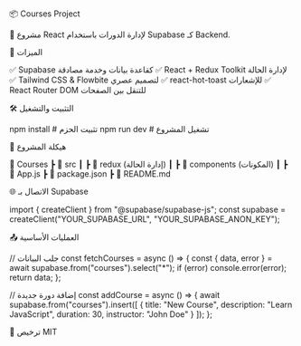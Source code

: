 📦 Courses Project

🚀 مشروع React لإدارة الدورات باستخدام Supabase كـ Backend.

🚀 الميزات

✅ Supabase كقاعدة بيانات وخدمة مصادقة
✅ React + Redux Toolkit لإدارة الحالة
✅ Tailwind CSS & Flowbite لتصميم عصري
✅ react-hot-toast للإشعارات
✅ React Router DOM للتنقل بين الصفحات

🛠️ التثبيت والتشغيل

npm install  # تثبيت الحزم
npm run dev  # تشغيل المشروع

📁 هيكلة المشروع

📁 Courses
 ┣ 📂 src
 ┃ ┣ 📂 redux (إدارة الحالة)
 ┃ ┣ 📂 components (المكونات)
 ┃ ┣ 📜 App.js
 ┣ 📜 package.json
 ┣ 📜 README.md

🌐 الاتصال بـ Supabase

import { createClient } from "@supabase/supabase-js";
const supabase = createClient("YOUR_SUPABASE_URL", "YOUR_SUPABASE_ANON_KEY");

📤 العمليات الأساسية

// جلب البيانات
const fetchCourses = async () => {
  const { data, error } = await supabase.from("courses").select("*");
  if (error) console.error(error);
  return data;
};

// إضافة دورة جديدة
const addCourse = async () => {
  await supabase.from("courses").insert([
    { title: "New Course", description: "Learn JavaScript", duration: 30, instructor: "John Doe" }
  ]);
};

📜 ترخيص MIT

